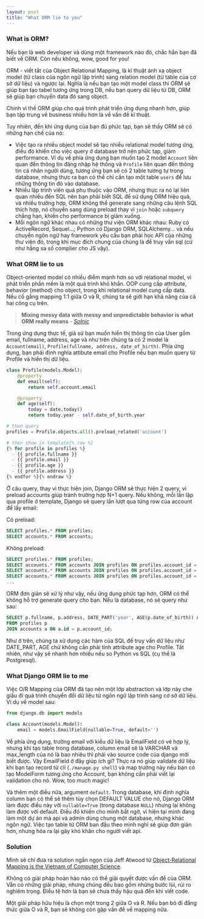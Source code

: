 ```yaml
---
layout: post
title: "What ORM lie to you"
---
```


### What is ORM?
Nếu bạn là web developer và dùng một framework nào đó, chắc hẳn bạn đã biết về ORM. Còn nếu không, wow, good for you!

ORM - viết tắt của Object Relational Mapping, là kĩ thuật ánh xạ object model (từ class của ngôn ngữ lập trình) sang relation model (từ table của cơ sở dữ liệu) và ngược lại. Nghĩa là nếu bạn tạo một model class thì ORM sẽ giúp bạn tạo tabel tương ứng trong DB, nếu bạn query dữ liệu từ DB, ORM sẽ giúp bạn chuyển data đó sang object.

Chính vì thế ORM giúp cho quá trình phát triển ứng dụng nhanh hơn, giúp bạn tập trung về business nhiều hơn là về vấn đề kĩ thuật.

Tuy nhiên, đến khi ứng dụng của bạn đủ phức tạp, bạn sẽ thấy ORM sẽ có những hạn chế của nó:
- Việc tạo ra nhiều object model sẽ tạo nhiều relational model tương ứng, điều đó khiến cho việc query ở database trở nên phức tạp, giảm performance. Ví dụ về phía ứng dụng bạn muốn tạo 2 model `Account` liên quan đến thông tin đăng nhập hệ thống và `Profile` liên quan đến thông tin cá nhân người dùng, tương ứng bạn sẽ có 2 table tương tự trong database, nhưng thực ra bạn có thể chỉ cần tạo một table `users` để lưu những thông tin đó vào database.
- Nhiều lập trình viên quá phụ thuộc vào ORM, nhưng thực ra nó lại liên quan nhiều đến SQL nên bạn phải biết SQL để sử dụng ORM hiệu quả, và nhiều trường hợp, ORM không thể generate sang những câu lệnh SQL thích hợp, nó chuyển sang dùng preload thay vì `join` hoặc `subquery` chẳng hạn, khiến cho performance bị giảm xuống.
- Mỗi ngôn ngữ khác nhau có những thư viện ORM khác nhau: Ruby có ActiveRecord, Sequel...; Python có Django ORM, SQLAlchemy... và nếu chuyển ngôn ngữ hay framework yêu cầu bạn phải học API của những thư viện đó, trong khi mục đích chung của chúng là để truy vấn sql (cứ như hằng sa số complier cho JS vậy).


### What ORM lie to us
Object-oriented model có nhiều điểm mạnh hơn so với relational model, vì phát triển phần mềm là một quá trình khó khắn.
OOP cung cấp attribute, behavior (method) cho object, trong khi relational model cung cấp data.
Nếu cố gắng mapping 1:1 giữa O và R, chúng ta sẽ giới hạn khả năng của cả hai công cụ trên.

>**Mixing messy data with messy and unpredictable behavior is what ORM really means** - [*Solnic*](http://solnic.eu/2015/09/18/ditch-your-orm.html)

Trong ứng dụng thực tế, giả sử bạn muốn hiển thị thông tin của User gồm email, fullname, address, age và như trên chúng ta có 2 model là `Account(email)`, `Profile(fullname, address, date_of_birth)`.
Phía ứng dụng, bạn phải định nghĩa attibute email cho Profile nếu bạn muốn query từ Profile và hiển thị dữ liệu.

```python
class Profile(models.Model):
    @property
    def email(self):
        return self.account.email

    @property
    def age(self):
        today = date.today()
        return today.year - self.date_of_birth.year

# then query
profiles = Profile.objects.all().preload_related('account')

# then show in template{% raw %}
{% for profile in profiles %}
  - {{ profile.fullname }}
  - {{ profile.email }}
  - {{ profile.age }}
  - {{ profile.address }}
{% endfor %}{% endraw %}
```

Ở câu query, thay vì thực hiện join, Django ORM sẽ thực hiện 2 query, vì preload accounts giúp tránh trường hợp N+1 query. Nếu không, mỗi lần lặp qua profile ở template, Django sẽ query lần lượt qua từng row của account để lấy email:

Có preload:
```SQL
SELECT profiles.* FROM profiles;
SELECT accounts.* FROM accounts;
```

Không preload:
```SQL
SELECT profiles.* FROM profiles;
SELECT accounts.* FROM accounts JOIN profiles ON profiles.account_id = accounts.id where profiles.id = 1;
SELECT accounts.* FROM accounts JOIN profiles ON profiles.account_id = accounts.id where profiles.id = 2;
SELECT accounts.* FROM accounts JOIN profiles ON profiles.account_id = accounts.id where profiles.id = 3;
...
```

ORM đơn giản sẽ xử lý như vậy, nếu ứng dụng phức tạp hơn, ORM có thể không hỗ trợ generate query cho bạn.
Nếu là database, nó sẽ query như sau:
```SQL
SELECT p.fullname, p.address, DATE_PART('year', AGE(p.date_of_birth)) AS age, a.email
FROM profiles p
JOIN accounts a ON a.id = p.account_id;
```

Như ở trên, chúng ta xử dụng các hàm của SQL để truy vấn dữ liệu như DATE_PART, AGE chứ không cần phải tính attribute age cho Profile. Tất nhiên, như vậy sẽ nhanh hơn nhiều nếu so Python vs SQL (cụ thể là Postgresql).


### What Django ORM lie to me
Việc O/R Mapping của ORM đã tạo nên một lớp abstraction và lớp này che giấu đi quá trình chuyển đổi dữ liệu từ ngôn ngữ lập trình sang cơ sở dữ liệu.
Ví dụ về model sau:

```python
from django.db import models

class Account(models.Model):
    email = models.EmailField(nullable=True, default='')
```

Về phía ứng dụng, trường email với kiểu dữ liệu là EmailField có vẻ hợp lý, nhưng khi tạo table trong database, column email sẽ là VARCHAR và max_length của nó là bao nhiêu thì phải vào source code của django mới biết được. Vậy EmailField ở đây giúp ích gì? Thực ra nó giúp validate dữ liệu khi bạn tạo record từ cli (`./manage.py shell`) và map trường này nếu bạn có tạo ModelForm tương ứng cho Account, bạn không cần phải viết lại validation cho nó. Wow, too much magic!

Và thêm một điều nữa, argument `default`. Trong database, khi định nghĩa column bạn có thể sẽ thêm tùy chọn DEFAULT VALUE cho nó, Django ORM làm được điều này với `nullable=True` (trong database `NULL`) nhưng lại không làm được với default. Điều đó khiến cho mình bất ngờ, vì hiện tại mình đang làm một dự án mà api và admin dùng chung một database, nhưng khác ngôn ngữ. Việc tạo table từ ORM ban đầu theo mình nghĩ sẽ giúp đơn giản hơn, nhưng hóa ra lại gây khó khăn cho người viết api.

### Solution
Mình sẽ chỉ đưa ra solution ngắn ngọn của Jeff Atwood từ [Object-Relational Mapping is the Vietnam of Computer Science](https://blog.codinghorror.com/object-relational-mapping-is-the-vietnam-of-computer-science/).

Không có giải pháp hoàn hảo nào có thể giải quyết được vấn đề của ORM. Vẫn có những giải pháp, nhưng chúng đều bao gồm những bước lùi, rủi ro nghiêm trọng. Điều tệ hơn là bạn sẽ chưa thấy hậu quả đến khi viết code.

Một giải pháp hữu hiệu là chọn một trong 2 giữa O và R. Nếu bạn bỏ đi đẳng thức giữa O và R, bạn sẽ không còn gặp vấn đề về mapping nữa.
